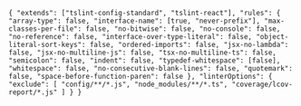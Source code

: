 `{
  "extends": ["tslint-config-standard", "tslint-react"],
  "rules": {
    "array-type": false,
    "interface-name": [true, "never-prefix"],
    "max-classes-per-file": false,
    "no-bitwise": false,
    "no-console": false,
    "no-reference": false,
    "interface-over-type-literal": false,
    "object-literal-sort-keys": false,
    "ordered-imports": false,
    "jsx-no-lambda": false,
    "jsx-no-multiline-js": false,
    "tsx-no-multiline-ts": false,
    "semicolon": false,
    "indent": false,
    "typedef-whitespace": [false],
    "whitespace": false,
    "no-consecutive-blank-lines": false,
    "quotemark": false,
    "space-before-function-paren": false
  },
  "linterOptions": {
    "exclude": [
      "config/**/*.js",
      "node_modules/**/*.ts",
      "coverage/lcov-report/*.js"
    ]
  }
}`
